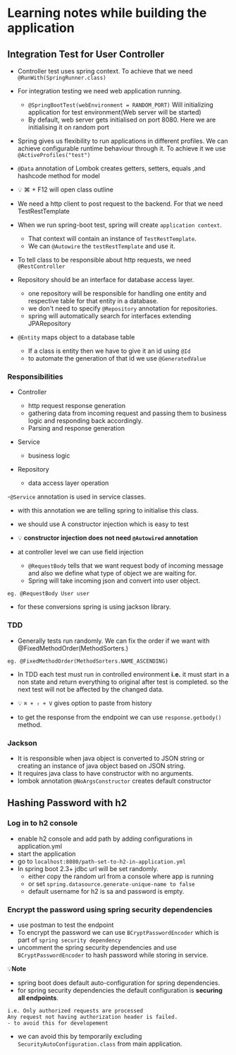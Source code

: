 # Learning notes while building the application

## Integration Test for User Controller

- Controller test uses spring context. To achieve that we need  
`
@RunWith(SpringRunner.class)  
`


- For integration testing we need web application running.
  - `@SpringBootTest(webEnvironment = RANDOM_PORT)`
Will initializing application for test environment(Web server will be started)  
  - By default, web server gets initialised on port 8080. Here we are initialising it on random port


- Spring gives us flexibility to run applications in different profiles. We can achieve configurable runtime behaviour through it.
To achieve it we use 
`@ActiveProfiles("test")`


- `@Data` annotation of Lombok creates getters, setters, equals ,and hashcode method for model

- :bulb: ⌘ + F12 will open class outline

- We need a http client to post request to the backend. For that we need TestRestTemplate

- When we run spring-boot test, spring will create `application context`.  
  - That context will contain an instance of `TestRestTemplate`.  
  - We can `@Autowire` the `testRestTemplate` and use it.  
 

- To tell class to be responsible about http requests, we need `@RestController`

- Repository should be an interface for database access layer.
  - one repository will be responsible for handling one entity and respective table for that entity in a database.
  - we don't need to specify `@Repository` annotation for repositories.
  - spring will automatically search for interfaces extending JPARepository


- `@Entity` maps object to a database table
    - If a class is entity then we have to give it an id using `@Id`
    - to automate the generation of that id we use `@GeneratedValue`
  
### Responsibilities
- Controller
  - http request response generation
  - gathering data from incoming request and passing them to business logic and responding back accordingly.
  - Parsing and response generation


- Service
  - business logic


- Repository
  - data access layer operation


-`@Service` annotation is used in service classes.
  - with this annotation we are telling spring to initialise this class.
  - we should use A constructor injection which is easy to test


- :bulb: **constructor injection does not need `@Autowired` annotation**


- at controller level we can use field injection
  - `@RequestBody` tells that we want request body of incoming message and also we define what type of object we are waiting for.
  - Spring will take incoming json and convert into user object.
```
eg. @RequestBody User user
```
- for these conversions spring is using jackson library.

### TDD
- Generally tests run randomly. We can fix the order if we want with @FixedMethodOrder(MethodSorters.<way-of-sorting>)
```
eg. @FixedMethodOrder(MethodSorters.NAME_ASCENDING)
```
- In TDD each test must run in controlled environment **i.e.** it must start in a non state and return everything to original after test is completed.
so the next test will not be affected by the changed data.


- :bulb: `⌘ + ⇧ + V` gives option to paste from history

- to get the response from the endpoint we can use ``response.getbody()`` method.

### Jackson
- It is responsible when java object is converted to JSON string or creating an instance of java object based on JSON string.
- It requires java class to have constructor with no arguments.
- lombok annotation `@NoArgsConstructor` creates default constructor

## Hashing Password with h2

### Log in to h2 console
- enable h2 console and add path by adding configurations in application.yml
- start the application
- go to `localhost:8080/path-set-to-h2-in-application.yml`
- In spring boot 2.3+ jdbc url will be set randomly.
  - either copy the random url from a console where app is running
  - or set `spring.datasource.generate-unique-name to false`
  - default username for h2 is sa and password is empty.

### Encrypt the password using spring security dependencies
- use postman to test the endpoint 
- To encrypt the password we can use `BCryptPasswordEncoder` which is part of `spring security dependency`
- uncomment the spring security dependencies and use `BCryptPasswordEncoder` to hash password while storing in service.  

:bulb:**Note**
- spring boot does default auto-configuration for spring dependencies.
- for spring security dependencies the default configuration is **securing all endpoints**.
```
i.e. Only authorized requests are processed
Any request not having authorization header is failed.
- to avoid this for developement 
```
- we can avoid  this by temporarily excluding `SecurityAutoConfiguration.class` from main application.


  